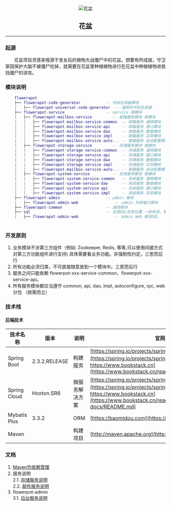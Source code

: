 <p style="text-align: center;" align="center">
    <img src="https://gitee.com/nut-cloud/flowerpot/raw/master/doc/images/logo.gif" alt="花盆">
</p>
<div style="text-align: center;"  align="center">
    <h2  style="text-align: center;"  align="center">花盆</h2>
</div>
<hr/>

### 起源
<p style="text-indent: 2em;">
    花盆项目灵感来哦源于舍友玩的植物大战僵尸中的花盆。想要有所成就，守卫家园保护大脑不被僵尸吃掉，就需要在花盆里种植植物进行在花盆中种植植物进抵挡僵尸的进攻。
</p>

### 模块说明

```lua
    flowerapot
    ├── flowerapot-code-generator           -- 代码生成器模块
    |   ├── flowerpot-universal-code-generator  -- 通用的代码生成器
    ├── flowerapot-service                  -- service 根模块
    |   ├── flowerapot-mailbox-service         -- 邮箱服务模块 根模块
    |   |   ├── flowerapot-mailbox-service-common  -- 邮箱服务 通用模块
    |   |   ├── flowerapot-mailbox-service-api     -- 邮箱服务 接口模块
    |   |   ├── flowerapot-mailbox-service-dao     -- 邮箱服务 数据模块
    |   |   ├── flowerapot-mailbox-service-impl    -- 邮箱服务 实现模块
    |   |   ├── flowerapot-mailbox-service-auto... -- 邮箱服务 自动配置模块
    |   ├── flowerapot-storage-service         -- 存储服务模块 根模块
    |   |   ├── flowerapot-storage-service-common  -- 存储服务 通用模块
    |   |   ├── flowerapot-storage-service-api     -- 存储服务 接口模块
    |   |   ├── flowerapot-storage-service-dao     -- 存储服务 数据模块
    |   |   ├── flowerapot-storage-service-impl    -- 存储服务 实现模块
    |   |   ├── flowerapot-mailbox-service-auto... -- 邮箱服务 自动配置模块
    |   ├── flowerapot-system-service          -- 系统服务模块 根模块
    |   |   ├── flowerapot-system-service-common   -- 系统服务 通用模块
    |   |   ├── flowerapot-system-service-dao      -- 系统服务 数据模块
    |   |   ├── flowerapot-system-service-api      -- 系统服务 接口模块
    |   |   ├── flowerapot-system-service-impl     -- 系统服务 实现模块
    ├── flowerapot-admin                    -- admin 模块
    |   ├── flowerapot-admin-web                -- admin 外部接口模块
    ├── flowerapot-common                   -- 通用模块
    ├── sql                                 -- 全局SQL存放位置 一般来讲，每个需要入库数据的模块，都会对应一个目录
    |   ├── flowerapot-admin-web                -- Admin Web 模块SQL
    
```
### 开发原则
 1. 业务模块不涉第三方组件（例如: Zookeeper, Redis, 等等,可以使用间接方式对第三方功能组件进行支持) 具体需要看业务功能。非强制性约定。三思而后行
 2. 所有功能必须归类，不可直接随意放到一个模块中。三思而后行
 3. 服务之间只能依赖 flowerpot-xxx-service-common、flowerpot-xxx-service-api。
 4. 所有服务模块都应当遵守 common, api, dao, impl, autoconfigure, rpc, web 分包 （按需而立）
    
### 技术栈
#### 后端技术
|技术名称|版本|说明|官网
|----|----|----|-----|
|Spring Boot    |2.3.2.RELEASE| 构建服务     |[https://spring.io/projects/spring-boot](https://spring.io/projects/spring-boot) , [（中文）https://www.bookstack.cn](https://www.bookstack.cn/read/springboot/README.md)|
|Spring Cloud   |Hoxton.SR6   | 微服务解决方案|[https://spring.io/projects/spring-cloud/](https://spring.io/projects/spring-cloud/), [（中文）https://www.bookstack.cn](https://www.bookstack.cn/read/spring-cloud-docs/README.md)|
|Mybatis Plus   |3.3.2        | ORM        |[https://baomidou.com](https://baomidou.com/)|
|Maven          |             | 构建项目     |[http://maven.apache.org](http://maven.apache.org/)|

### 文档
1. [Maven包依赖管理](./doc/maven.md)
2. 服务说明  
    2.1. [存储服务说明](./doc/service/flowerpot-storage-service.md)  
    2.2. [邮件服务说明](./doc/service/flowerpot-mailbox-service.md)
3. flowerpot-admin  
    3.1. [后台服务说明](./doc/flowerpot-admin/flowerpot-admin-web.md)
 
